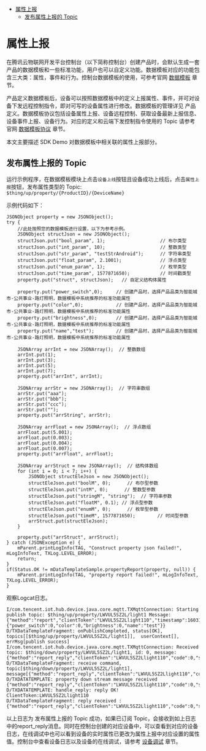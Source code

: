 * [属性上报](#属性上报)
  * [发布属性上报的 Topic ](#发布属性上报的-Topic)

# 属性上报

在腾讯云物联网开发平台控制台（以下简称控制台）创建产品时，会默认生成一套产品的数据模板和一些标准功能，用户也可以自定义功能。数据模板对应的功能包含三大类：属性，事件和行为。控制台数据模板的使用，可参考官网 [数据模板](https://cloud.tencent.com/document/product/1081/44921) 章节。

产品定义数据模板后，设备可以按照数据模板中的定义上报属性、事件，并可对设备下发远程控制指令，即对可写的设备属性进行修改。数据模板的管理详见 产品定义。数据模板协议包括设备属性上报、设备远程控制、获取设备最新上报信息、设备事件上报、设备行为。对应的定义和云端下发控制指令使用的 Topic 请参考官网 [数据模板协议](https://cloud.tencent.com/document/product/1081/34916) 章节。

本文主要描述 SDK Demo 对数据模板中相关联的属性上报部分。

## 发布属性上报的 Topic 

运行示例程序，在数据模板模块上点击`设备上线`按钮且设备成功上线后，点击`属性上报`按钮，发布属性类型的 Topic:
`$thing/up/property/{ProductID}/{DeviceName}`

示例代码如下：
```
JSONObject property = new JSONObject();
try {
    //此处按照您的数据模板进行设置，以下为参考示例。
    JSONObject structJson = new JSONObject();
    structJson.put("bool_param", 1);                    // 布尔类型
    structJson.put("int_param", 10);                    // 整数类型
    structJson.put("str_param", "testStrAndroid");      // 字符串类型
    structJson.put("float_param", 2.1001);              // 浮点类型
    structJson.put("enum_param", 1);                    // 枚举类型
    structJson.put("time_param", 1577871650);           // 时间戳类型
    property.put("struct", structJson);   // 自定义结构体属性

    property.put("power_switch",0);     // 创建产品时，选择产品品类为智能城市-公共事业-路灯照明，数据模板中系统推荐的标准功能属性
    property.put("color",0);            // 创建产品时，选择产品品类为智能城市-公共事业-路灯照明，数据模板中系统推荐的标准功能属性
    property.put("brightness",0);       // 创建产品时，选择产品品类为智能城市-公共事业-路灯照明，数据模板中系统推荐的标准功能属性
    property.put("name","test");        // 创建产品时，选择产品品类为智能城市-公共事业-路灯照明，数据模板中系统推荐的标准功能属性

    JSONArray arrInt = new JSONArray();  // 整数数组
    arrInt.put(1);
    arrInt.put(3);
    arrInt.put(5);
    arrInt.put(7);
    property.put("arrInt", arrInt);

    JSONArray arrStr = new JSONArray();  // 字符串数组
    arrStr.put("aaa");
    arrStr.put("bbb");
    arrStr.put("ccc");
    arrStr.put("");
    property.put("arrString", arrStr);

    JSONArray arrFloat = new JSONArray();  // 浮点数组
    arrFloat.put(5.001);
    arrFloat.put(0.003);
    arrFloat.put(0.004);
    arrFloat.put(0.007);
    property.put("arrFloat", arrFloat);

    JSONArray arrStruct = new JSONArray();  // 结构体数组
    for (int i = 0; i < 7; i++) {
        JSONObject structEleJson = new JSONObject();
        structEleJson.put("boolM", 0);      // 布尔型参数
        structEleJson.put("intM", 0);      // 整数型参数
        structEleJson.put("stringM", "string");  // 字符串参数
        structEleJson.put("floatM", 0.1); // 浮点型参数
        structEleJson.put("enumM", 0);      // 枚举型参数
        structEleJson.put("timeM", 1577871650);        // 时间型参数
        arrStruct.put(structEleJson);
    }

    property.put("arrStruct", arrStruct);
} catch (JSONException e) {
    mParent.printLogInfo(TAG, "Construct property json failed!", mLogInfoText, TXLog.LEVEL_ERROR);
    return;
}
if(Status.OK != mDataTemplateSample.propertyReport(property, null)) {
    mParent.printLogInfo(TAG, "property report failed!", mLogInfoText, TXLog.LEVEL_ERROR);
}
```

观察Logcat日志。
```
I/com.tencent.iot.hub.device.java.core.mqtt.TXMqttConnection: Starting publish topic: $thing/up/property/LWVUL5SZ2L/light1 Message: {"method":"report","clientToken":"LWVUL5SZ2Llight110","timestamp":1603159172854,"params":{"power_switch":0,"color":0,"brightness":0,"name":"test"}}
D/TXDataTemplateFragment: onPublishCompleted, status[OK], topics[[$thing/up/property/LWVUL5SZ2L/light1]],  userContext[], errMsg[publish success]
I/com.tencent.iot.hub.device.java.core.mqtt.TXMqttConnection: Received topic: $thing/down/property/LWVUL5SZ2L/light1, id: 0, message: {"method":"report_reply","clientToken":"LWVUL5SZ2Llight110","code":0,"status":"success"}
D/TXDataTemplateFragment: receive command, topic[$thing/down/property/LWVUL5SZ2L/light1], message[{"method":"report_reply","clientToken":"LWVUL5SZ2Llight110","code":0,"status":"success"}]
D/TXDATATEMPLATE: property down stream message received {"method":"report_reply","clientToken":"LWVUL5SZ2Llight110","code":0,"status":"success"}
D/TXDATATEMPLATE: handle_reply: reply OK! ClientToken:LWVUL5SZ2Llight110
D/TXDataTemplateFragment: reply received : {"method":"report_reply","clientToken":"LWVUL5SZ2Llight110","code":0,"status":"success"}
```
以上日志为 发布属性上报的 Topic 成功，如果已订阅 Topic，会接收到如上日志中的report_reply消息。同时在控制台创建的对应设备中，可以查看到对应的设备日志，在线调试中也可以看到设备的实时属性已更改为属性上报中对应设置的属性值。控制台中查看设备日志以及设备的在线调试，请参考 [设备调试](https://cloud.tencent.com/document/product/1081/34741) 章节。

